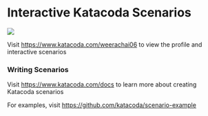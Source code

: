 # Interactive Katacoda Scenarios

[![](http://shields.katacoda.com/katacoda/weerachai06/count.svg)](https://www.katacoda.com/weerachai06 "Get your profile on Katacoda.com")

Visit https://www.katacoda.com/weerachai06 to view the profile and interactive scenarios

### Writing Scenarios
Visit https://www.katacoda.com/docs to learn more about creating Katacoda scenarios

For examples, visit https://github.com/katacoda/scenario-example
